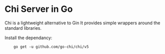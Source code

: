 #   Chi Server in Go

Chi is a lightweight alternative to Gin
It provides simple wrappers around the standard libraries.

Install the dependancy:
```
    go get -u github.com/go-chi/chi/v5
```

